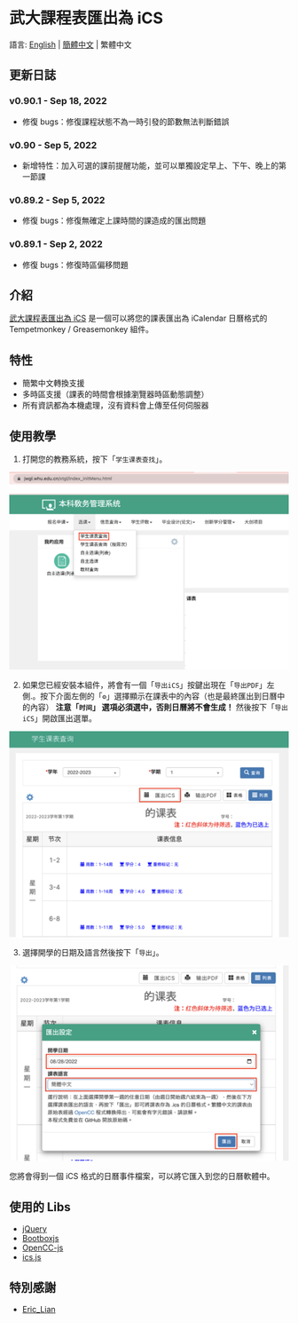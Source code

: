 # 武大課程表匯出為 iCS

語言: [English](README.md) | [簡體中文](README-SC.md) | 繁體中文

## 更新日誌
### v0.90.1 - Sep 18, 2022
- 修復 bugs：修復課程狀態不為一時引發的節數無法判斷錯誤

### v0.90 - Sep 5, 2022
- 新增特性：加入可選的課前提醒功能，並可以單獨設定早上、下午、晚上的第一節課

### v0.89.2 - Sep 5, 2022
- 修復 bugs：修復無確定上課時間的課造成的匯出問題

### v0.89.1 - Sep 2, 2022
- 修復 bugs：修復時區偏移問題

## 介紹

[武大課程表匯出為 iCS](#) 是一個可以將您的課表匯出為 iCalendar 日曆格式的 Tempetmonkey / Greasemonkey 組件。

## 特性

- 簡繁中文轉換支援
- 多時區支援（課表的時間會根據瀏覽器時區動態調整） 
- 所有資訊都為本機處理，沒有資料會上傳至任何伺服器

## 使用教學

1. 打開您的教務系統，按下「```学生课表查找```」。 

![](res/main_menu.png)

2. 如果您已經安裝本組件，將會有一個「```导出iCS```」按鍵出現在「```导出PDF```」左側.。按下介面左側的「```⚙```」選擇顯示在課表中的內容（也是最終匯出到日曆中的內容） **注意「```时间```」 選項必須選中，否則日曆將不會生成！** 然後按下「```导出iCS```」開啟匯出選單。

![](res/step1.png)

3. 選擇開學的日期及語言然後按下「```导出```」。

![](res/step2.png)

您將會得到一個 iCS 格式的日曆事件檔案，可以將它匯入到您的日曆軟體中。

## 使用的 Libs

- [jQuery](https://jquery.com/)
- [Bootboxjs](http://bootboxjs.com/)
- [OpenCC-js](https://github.com/nk2028/opencc-js)
- [ics.js](https://github.com/nwcell/ics.js)
  
## 特別感謝

- [Eric_Lian](https://github.com/ExerciseBook)
